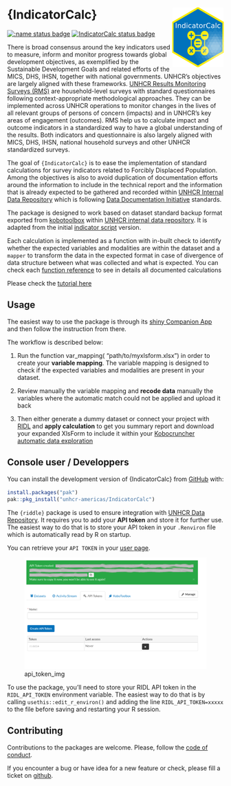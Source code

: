 
<!-- README.md is generated from README.Rmd. Please edit that file -->

# {IndicatorCalc} <img src="man/figures/logo.png" align="right" height="139" alt="" />

<!-- badges: start -->

[![:name status
badge](https://unhcrverse.r-universe.dev/badges/:name)](https://unhcrverse.r-universe.dev/)
[![IndicatorCalc status
badge](https://unhcrverse.r-universe.dev/badges/IndicatorCalc)](https://unhcrverse.r-universe.dev/IndicatorCalc)
<!-- badges: end -->

There is broad consensus around the key indicators used to measure,
inform and monitor progress towards global development objectives, as
exemplified by the Sustainable Development Goals and related efforts of
the MICS, DHS, IHSN, together with national governments. UNHCR’s
objectives are largely aligned with these frameworks. [UNHCR Results
Monitoring Surveys
(RMS)](https://intranet.unhcr.org/en/support-services/common-good-data-initiatives/household-surveys/Results-Monitoring-Surveys.html)
are household-level surveys with standard questionnaires following
context-appropriate methodological approaches. They can be implemented
across UNHCR operations to monitor changes in the lives of all relevant
groups of persons of concern (impacts) and in UNHCR’s key areas of
engagement (outcomes). RMS help us to calculate impact and outcome
indicators in a standardized way to have a global understanding of the
results. Both indicators and questionnaire is also largely aligned with
MICS, DHS, IHSN, national household surveys and other UNHCR standardized
surveys.

The goal of `{IndicatorCalc}` is to ease the implementation of standard
calculations for survey indicators related to Forcibly Displaced
Population. Among the objectives is also to avoid duplication of
documentation efforts around the information to include in the technical
report and the information that is already expected to be gathered and
recorded within [UNHCR Internal Data Repository](http://ridl.unhcr.org)
which is following [Data Documentation
Initiative](https://ddialliance.org/) standards.

The package is designed to work based on dataset standard backup format
exported from [kobotoolbox](http://http://kobo.unhcr.org) within [UNHCR
internal data repository](http://ridl.unhcr.org). It is adapted from the
initial [indicator
script](https://github.com/bozdagilgi/UNHCR-RMS-Indicators) version.

Each calculation is implemented as a function with in-built check to
identify whether the expected variables and modalities are within the
dataset and a `mapper` to transform the data in the expected format in
case of divergence of data structure between what was collected and what
is expected. You can check each [function
reference](/reference/index.html) to see in details all documented
calculations

Please check the [tutorial
here](https://unhcr-americas.github.io/IndicatorCalc/tutorial/)

## Usage

The easiest way to use the package is through its [shiny Companion
App](http://rstudio.unhcr.org/IndicatorCalc) and then follow the
instruction from there.

The workflow is described below:

1.  Run the function var_mapping( “path/to/myxlsform.xlsx”) in order to
    create your **variable mapping**. The variable mapping is designed
    to check if the expected variables and modalities are present in
    your dataset.

2.  Review manually the variable mapping and **recode data** manually
    the variables where the automatic match could not be applied and
    upload it back

3.  Then either generate a dummy dataset or connect your project with
    [RIDL](https://ridl.unhcr.org) and **apply calculation** to get you
    summary report and download your expanded XlsForm to include it
    within your [Kobocruncher automatic data
    exploration](https/rstudio.unhcr.org/kobcruncher)

## Console user / Developpers

You can install the development version of {IndicatorCalc} from
[GitHub](https://github.com/unhcr-americas/IndicatorCalc) with:

``` r
install.packages("pak")
pak::pkg_install("unhcr-americas/IndicatorCalc")
```

The `{riddle}` package is used to ensure integration with [UNHCR Data
Repository](https://ridl.unhcr.org). It requires you to add your **API
token** and store it for further use. The easiest way to do that is to
store your API token in your `.Renviron` file which is automatically
read by R on startup.

You can retrieve your `API TOKEN` in your [user
page](https://ridl.unhcr.org/user/).

<figure>
<img
src="https://raw.githubusercontent.com/Edouard-Legoupil/riddle/main/inst/token.png"
alt="api_token_img" />
<figcaption aria-hidden="true">api_token_img</figcaption>
</figure>

To use the package, you’ll need to store your RIDL API token in the
`RIDL_API_TOKEN` environment variable. The easiest way to do that is by
calling `usethis::edit_r_environ()` and adding the line
`RIDL_API_TOKEN=xxxxx` to the file before saving and restarting your R
session.

## Contributing

Contributions to the packages are welcome. Please, follow the [code of
conduct](CODE_OF_CONDUCT.html).

If you encounter a bug or have idea for a new feature or check, please
fill a ticket on
[github](https://github.com/edouard-legoupil/IndicatorCalc/issues/new/choose).
